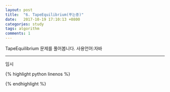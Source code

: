 ```yaml
---
layout: post
title:  "6. TapeEquilibrium(푸는중)"
date:   2017-10-19 17:10:13 +0800
categories: study
tags: algorithm 
comments: 1
---
```


TapeEquilibrium  문제를 풀어봅니다. 사용언어:자바

---

임시

{% highlight python linenos %}

{% endhighlight %}